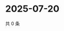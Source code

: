 # 2025-07-20

共 0 条

<!-- BEGIN ZHIHUQUESTIONS -->
<!-- 最后更新时间 Sun Jul 20 2025 18:12:18 GMT+0800 (China Standard Time) -->

<!-- END ZHIHUQUESTIONS -->

